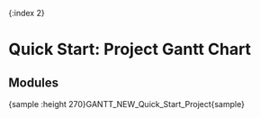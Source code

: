 {:index 2}
# Quick Start: Project Gantt Chart

## Modules

{sample :height 270}GANTT\_NEW\_Quick\_Start\_Project{sample}